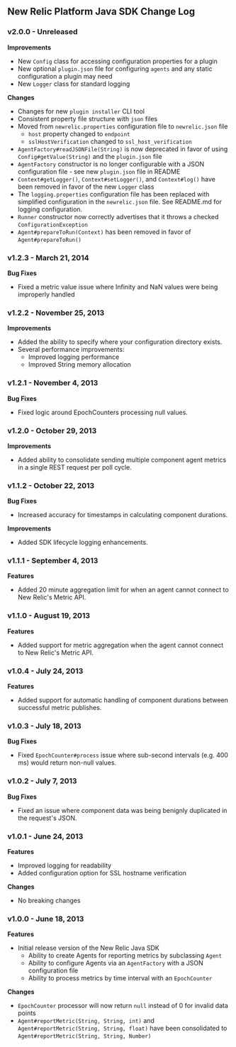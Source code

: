 ## New Relic Platform Java SDK Change Log ##

### v2.0.0 - Unreleased ###

**Improvements**

* New `Config` class for accessing configuration properties for a plugin
* New optional `plugin.json` file for configuring `agents` and any static configuration a plugin may need
* New `Logger` class for standard logging

**Changes**

* Changes for new `plugin installer` CLI tool
* Consistent property file structure with `json` files
* Moved from `newrelic.properties` configuration file to `newrelic.json` file
  * `host` property changed to `endpoint`
  * `sslHostVerification` changed to `ssl_host_verification`
* `AgentFactory#readJSONFile(String)` is now deprecated in favor of using `Config#getValue(String)` and the `plugin.json` file
* `AgentFactory` constructor is no longer configurable with a JSON configuration file - see new `plugin.json` file in README
* `Context#getLogger()`, `Context#setLogger()`, and `Context#log()` have been removed in favor of the new `Logger` class
* The `logging.properties` configuration file has been replaced with simplified configuration in the `newrelic.json` file. See README.md for logging configuration.
* `Runner` constructor now correctly advertises that it throws a checked `ConfigurationException`
* `Agent#prepareToRun(Context)` has been removed in favor of `Agent#prepareToRun()`

### v1.2.3 - March 21, 2014 ###

**Bug Fixes**

* Fixed a metric value issue where Infinity and NaN values were being improperly handled

### v1.2.2 - November 25, 2013 ###

**Improvements**

* Added the ability to specify where your configuration directory exists.
* Several performance improvements:
  * Improved logging performance
  * Improved String memory allocation

### v1.2.1 - November 4, 2013 ###

**Bug Fixes**

* Fixed logic around EpochCounters processing null values. 

### v1.2.0 - October 29, 2013 ###

**Improvements**

* Added ability to consolidate sending multiple component agent metrics in a single REST request per poll cycle.

### v1.1.2 - October 22, 2013 ###

**Bug Fixes**

* Increased accuracy for timestamps in calculating component durations.

**Improvements**

* Added SDK lifecycle logging enhancements.

### v1.1.1 - September 4, 2013 ###

**Features**

* Added 20 minute aggregation limit for when an agent cannot connect to New Relic's Metric API.

### v1.1.0 - August 19, 2013 ###

**Features**

* Added support for metric aggregation when the agent cannot connect to New Relic's Metric API.

### v1.0.4 - July 24, 2013 ###

**Features**

* Added support for automatic handling of component durations between successful metric publishes.

### v1.0.3 - July 18, 2013 ###

**Bug Fixes**

* Fixed `EpochCounter#process` issue where sub-second intervals (e.g. 400 ms) would return non-null values.

### v1.0.2 - July 7, 2013 ###

**Bug Fixes**

* Fixed an issue where component data was being benignly duplicated in the request's JSON.

### v1.0.1 - June 24, 2013 ###

**Features**

* Improved logging for readability
* Added configuration option for SSL hostname verification
  
**Changes**

* No breaking changes

### v1.0.0 - June 18, 2013 ###

**Features**

* Initial release version of the New Relic Java SDK
  * Ability to create Agents for reporting metrics by subclassing `Agent`
  * Ability to configure Agents via an `AgentFactory` with a JSON configuration file
  * Ability to process metrics by time interval with an `EpochCounter`
  
**Changes**

* `EpochCounter` processor will now return `null` instead of 0 for invalid data points
* `Agent#reportMetric(String, String, int)` and `Agent#reportMetric(String, String, float)` have been consolidated to `Agent#reportMetric(String, String, Number)`
